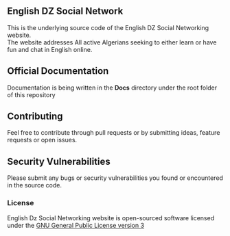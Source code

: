 ## English DZ Social Network
This is the underlying source code of the English DZ Social Networking website.  
The website addresses All active Algerians seeking to either learn or have fun and chat in English online.  

## Official Documentation

Documentation is being written in the **Docs** directory under the root folder of this repository

## Contributing

Feel free to contribute through pull requests or by submitting ideas, feature requests or open issues.  

## Security Vulnerabilities

Please submit any bugs or security vulnerabilities you found or encountered in the source code.

### License

English Dz Social Networking website is open-sourced software licensed under the [GNU General Public License version 3](https://opensource.org/licenses/GPL-3.0)
